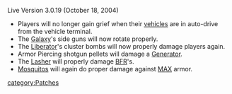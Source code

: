 Live Version 3.0.19 (October 18, 2004)

- Players will no longer gain grief when their
  [vehicles](../vehicles/Vehicle.md) are in auto-drive from the vehicle
  terminal.
- The [Galaxy](Galaxy.md)'s side guns will now rotate
  properly.
- The [Liberator](Liberator.md)'s cluster bombs will now
  properly damage players again.
- Armor Piercing shotgun pellets will damage a
  [Generator](Generator.md).
- The [Lasher](Lasher.md) will properly damage
  [BFR](../vehicles/BattleFrame_Robotics.md)'s.
- [Mosquitos](Mosquito.md) will again do proper damage against
  [MAX](../items/Mechanized_Assault_Exo-Suit.md) armor.

[category:Patches](category:Patches.md)
